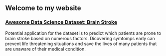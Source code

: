 ## Welcome to my website

### [Awesome Data Science Dataset: Brain Stroke](https://www.kaggle.com/datasets/jillanisofttech/brain-stroke-dataset)
Potential application for the dataset is to predict which patients are prone to brain stroke based on numerous factors. Dicovering symtomps early can prevent life threatening situations and save the lives of many patients that are unaware of their medical condition.
